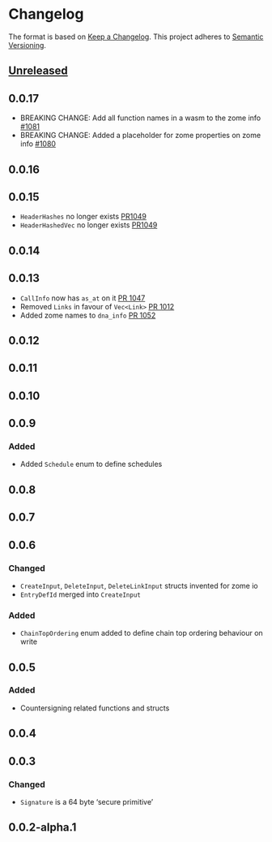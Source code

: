 # Changelog

The format is based on [Keep a Changelog](https://keepachangelog.com/en/1.0.0/). This project adheres to [Semantic Versioning](https://semver.org/spec/v2.0.0.html).

## [Unreleased](https://github.com/holochain/holochain/holochain_zome_types-v0.0.2-alpha.1...HEAD)

## 0.0.17

- BREAKING CHANGE: Add all function names in a wasm to the zome info [\#1081](https://github.com/holochain/holochain/pull/1081)
- BREAKING CHANGE: Added a placeholder for zome properties on zome info [\#1080](https://github.com/holochain/holochain/pull/1080)

## 0.0.16

## 0.0.15

- `HeaderHashes` no longer exists [PR1049](https://github.com/holochain/holochain/pull/1049)
- `HeaderHashedVec` no longer exists [PR1049](https://github.com/holochain/holochain/pull/1049)

## 0.0.14

## 0.0.13

- `CallInfo` now has `as_at` on it [PR 1047](https://github.com/holochain/holochain/pull/1047)
- Removed `Links` in favour of `Vec<Link>` [PR 1012](https://github.com/holochain/holochain/pull/1012)
- Added zome names to `dna_info` [PR 1052](https://github.com/holochain/holochain/pull/1052)

## 0.0.12

## 0.0.11

## 0.0.10

## 0.0.9

### Added

- Added `Schedule` enum to define schedules

## 0.0.8

## 0.0.7

## 0.0.6

### Changed

- `CreateInput`, `DeleteInput`, `DeleteLinkInput` structs invented for zome io
- `EntryDefId` merged into `CreateInput`

### Added

- `ChainTopOrdering` enum added to define chain top ordering behaviour on write

## 0.0.5

### Added

- Countersigning related functions and structs

## 0.0.4

## 0.0.3

### Changed

- `Signature` is a 64 byte ‘secure primitive’

## 0.0.2-alpha.1
